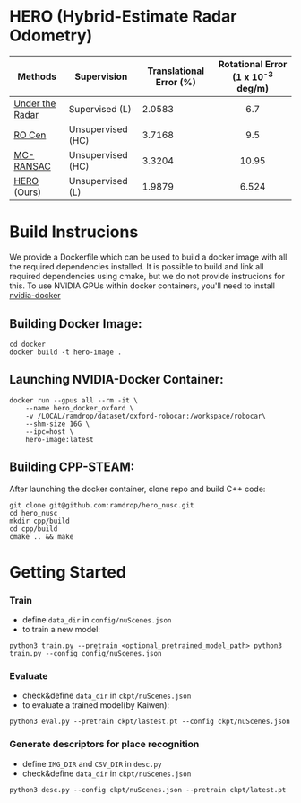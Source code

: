 # HERO (Hybrid-Estimate Radar Odometry)


| Methods         | Supervision       | Translational Error (%) | Rotational Error (1 x 10<sup>-3</sup> deg/m) |
|-----------------|-------------------|-------------------------|:--------------------------------------------:|
| [Under the Radar](https://arxiv.org/abs/2001.10789) | Supervised (L)    | 2.0583                  | 6.7                                          |
| [RO Cen](https://www.robots.ox.ac.uk/~mobile/Papers/2018ICRA_cen.pdf)          | Unsupervised (HC) | 3.7168                  | 9.5                                          |
| [MC-RANSAC](https://arxiv.org/abs/2011.03512)       | Unsupervised (HC) | 3.3204                  | 10.95                                        |
| [HERO](https://arxiv.org/abs/2105.14152) (Ours)     | Unsupervised (L)  | 1.9879                  | 6.524                                        |

# Build Instrucions
We provide a Dockerfile which can be used to build a docker image with all the required dependencies installed. It is possible to build and link all required dependencies using cmake, but we do not provide instrucions for this. To use NVIDIA GPUs within docker containers, you'll need to install [nvidia-docker](https://github.com/NVIDIA/nvidia-docker)

## Building Docker Image:
```
cd docker
docker build -t hero-image .
```
## Launching NVIDIA-Docker Container:
```
docker run --gpus all --rm -it \
    --name hero_docker_oxford \
    -v /LOCAL/ramdrop/dataset/oxford-robocar:/workspace/robocar\
    --shm-size 16G \
    --ipc=host \
    hero-image:latest
```
## Building CPP-STEAM:
After launching the docker container, clone repo and build C++ code:
```
git clone git@github.com:ramdrop/hero_nusc.git
cd hero_nusc
mkdir cpp/build
cd cpp/build
cmake .. && make
```

# Getting Started
### Train
- define  `data_dir` in `config/nuScenes.json`
- to train a new model:

```
python3 train.py --pretrain <optional_pretrained_model_path> python3 train.py --config config/nuScenes.json
```

### Evaluate
- check&define  `data_dir` in `ckpt/nuScenes.json`
- to evaluate a trained model(by Kaiwen):

```
python3 eval.py --pretrain ckpt/lastest.pt --config ckpt/nuScenes.json
```

### Generate descriptors for place recognition
- define `IMG_DIR` and `CSV_DIR` in `desc.py` 
- check&define `data_dir` in `ckpt/nuScenes.json`
```
python3 desc.py --config ckpt/nuScenes.json --pretrain ckpt/latest.pt
```
